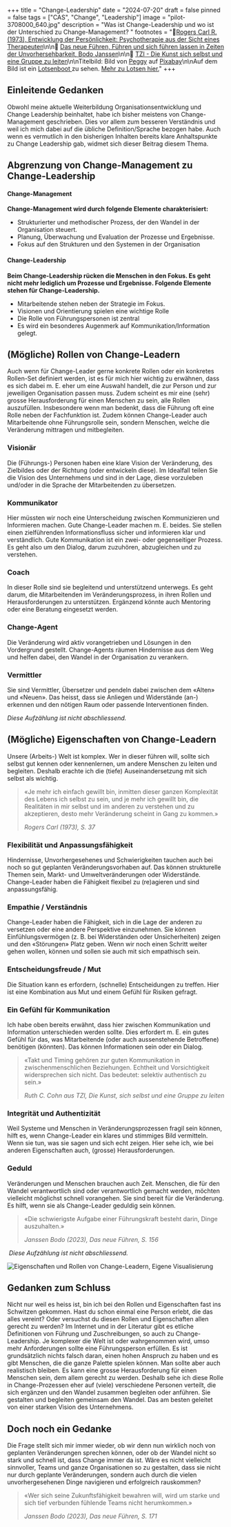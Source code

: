+++
title = "Change-Leadership"
date = "2024-07-20"
draft = false
pinned = false
tags = ["CAS", "Change", "Leadership"]
image = "pilot-3708000_640.jpg"
description = "Was ist Change-Leadership und wo ist der Unterschied zu Change-Management? "
footnotes = "📘[Rogers Carl R. (1973), Entwicklung der Persönlichkeit: Psychotherapie aus der Sicht eines Therapeuten](https://www.exlibris.ch/de/buecher-buch/deutschsprachige-buecher/carl-r-rogers/entwicklung-der-persoenlichkeit-konzepte-der-humanwissenschaften/id/9783608964172/)\n\n📘 [Das neue Führen, Führen und sich führen lassen in Zeiten der Unvorhersehbarkeit, Bodo Janssen](https://www.exlibris.ch/de/buecher-buch/deutschsprachige-buecher/bodo-janssen/das-neue-fuehren/id/9783424202854/)\n\n📘 [TZI - Die Kunst sich selbst und eine Gruppe zu leiten](https://www.exlibris.ch/de/buecher-buch/deutschsprachige-buecher/cornelia-loehmer/tzi-die-kunst-sich-selbst-und-eine-gruppe-zu-leiten/id/9783608961225/)\n\nTitelbild: Bild von [Peggy](https://pixabay.com/de/users/bpheinze_photography-9685047/?utm_source=link-attribution&utm_medium=referral&utm_campaign=image&utm_content=3708000) auf [Pixabay](https://pixabay.com/de//?utm_source=link-attribution&utm_medium=referral&utm_campaign=image&utm_content=3708000)\n\nAuf dem Bild ist ein [Lotsenboot ](https://de.wikipedia.org/wiki/Lotsenboot)zu sehen. [Mehr zu Lotsen hier.](https://de.wikipedia.org/wiki/Lotse)"
+++
## Einleitende Gedanken

Obwohl meine aktuelle Weiterbildung Organisationsentwicklung und Change Leadership beinhaltet, habe ich bisher meistens von Change-Management geschrieben. Dies vor allem zum besseren Verständnis und weil ich mich dabei auf die übliche Definition/Sprache bezogen habe. Auch wenn es vermutlich in den bisherigen Inhalten bereits klare Anhaltspunkte zu Change Leadership gab, widmet sich dieser Beitrag diesem Thema. 

## Abgrenzung von Change-Management zu Change-Leadership

#### Change-Management

**Change-Management wird durch folgende Elemente charakterisiert:** 

* Strukturierter und methodischer Prozess, der den Wandel in der Organisation steuert.
* Planung, Überwachung und Evaluation der Prozesse und Ergebnisse. 
* Fokus auf den Strukturen und den Systemen in der Organisation

#### **Change-Leadership**

**Beim Change-Leadership rücken die Menschen in den Fokus. Es geht nicht mehr lediglich um Prozesse und Ergebnisse. Folgende Elemente stehen für Change-Leadership.**  

* Mitarbeitende stehen neben der Strategie im Fokus.
* Visionen und Orientierung spielen eine wichtige Rolle
* Die Rolle von Führungspersonen ist zentral
* Es wird ein besonderes Augenmerk auf Kommunikation/Information gelegt.

## (Mögliche) Rollen von Change-Leadern

Auch wenn für Change-Leader gerne konkrete Rollen oder ein konkretes Rollen-Set definiert werden, ist es für mich hier wichtig zu erwähnen, dass es sich dabei m. E. eher um eine Auswahl handelt, die zur Person und zur jeweiligen Organisation passen muss. Zudem scheint es mir eine (sehr) grosse Herausforderung für einen Menschen zu sein, alle Rollen auszufüllen. Insbesondere wenn man bedenkt, dass die Führung oft eine Rolle neben der Fachfunktion ist. Zudem können Change-Leader auch Mitarbeitende ohne Führungsrolle sein, sondern Menschen, welche die Veränderung mittragen und mitbegleiten. 

### Visionär

Die (Führungs-) Personen haben eine klare Vision der Veränderung, des Zielbildes oder der Richtung (oder entwickeln diese). Im Idealfall teilen Sie die Vision des Unternehmens und sind in der Lage, diese vorzuleben und/oder in die Sprache der Mitarbeitenden zu übersetzen. 

### Kommunikator

Hier müssten wir noch eine Unterscheidung zwischen Kommunizieren und Informieren machen. Gute Change-Leader machen m. E. beides. Sie stellen einen zielführenden Informationsfluss sicher und informieren klar und verständlich. Gute Kommunikation ist ein zwei- oder gegenseitiger Prozess. Es geht also um den Dialog, darum zuzuhören, abzugleichen und zu verstehen. 

### Coach

In dieser Rolle sind sie begleitend und unterstützend unterwegs. Es geht darum, die Mitarbeitenden im Veränderungsprozess, in ihren Rollen und Herausforderungen zu unterstützen. Ergänzend könnte auch Mentoring oder eine Beratung eingesetzt werden. 

### Change-Agent

Die Veränderung wird aktiv vorangetrieben und Lösungen in den Vordergrund gestellt. Change-Agents räumen Hindernisse aus dem Weg und helfen dabei, den Wandel in der Organisation zu verankern. 

### Vermittler

Sie sind Vermittler, Übersetzer und pendeln dabei zwischen dem «Alten» und «Neuen». Das heisst, dass sie Anliegen und Widerstände (an-) erkennen und den nötigen Raum oder passende Interventionen finden.

*Diese Aufzählung ist nicht abschliessend.*

## (Mögliche) Eigenschaften von Change-Leadern

Unsere (Arbeits-) Welt ist komplex. Wer in dieser führen will, sollte sich selbst gut kennen oder kennenlernen, um andere Menschen zu leiten und begleiten. Deshalb erachte ich die (tiefe) Auseinandersetzung mit sich selbst als wichtig.

> «Je mehr ich einfach gewillt bin, inmitten dieser ganzen Komplexität des Lebens ich selbst zu sein, und je mehr ich gewillt bin, die Realitäten in mir selbst und im anderen zu verstehen und zu akzeptieren, desto mehr Veränderung scheint in Gang zu kommen.» 
>
> *Rogers Carl (1973), S. 37*

### Flexibilität und Anpassungsfähigkeit

Hindernisse, Unvorhergesehenes und Schwierigkeiten tauchen auch bei noch so gut geplanten Veränderungsvorhaben auf. Das können strukturelle Themen sein, Markt- und Umweltveränderungen oder Widerstände. Change-Leader haben die Fähigkeit flexibel zu (re)agieren und sind anpassungsfähig. 

### Empathie / Verständnis

Change-Leader haben die Fähigkeit, sich in die Lage der anderen zu versetzen oder eine andere Perspektive einzunehmen. Sie können Einfühlungsvermögen (z. B. bei Widerständen oder Unsicherheiten) zeigen und den «Störungen» Platz geben. Wenn wir noch einen Schritt weiter gehen wollen, können und sollen sie auch mit sich empathisch sein. 

### Entscheidungsfreude / Mut

Die Situation kann es erfordern, (schnelle) Entscheidungen zu treffen. Hier ist eine Kombination aus Mut und einem Gefühl für Risiken gefragt. 

### Ein Gefühl für Kommunikation

Ich habe oben bereits erwähnt, dass hier zwischen Kommunikation und Information unterschieden werden sollte. Dies erfordert m. E. ein gutes Gefühl für das, was Mitarbeitende (oder auch aussenstehende Betroffene) benötigen (könnten). Das können Informationen sein oder ein Dialog. 

> «Takt und Timing gehören zur guten Kommunikation in zwischenmenschlichen Beziehungen. Echtheit und Vorsichtigkeit widersprechen sich nicht. Das bedeutet: selektiv authentisch zu sein.» 
>
> *Ruth C. Cohn aus TZI, Die Kunst, sich selbst und eine Gruppe zu leiten*

### Integrität und Authentizität

Weil Systeme und Menschen in Veränderungsprozessen fragil sein können, hilft es, wenn Change-Leader ein klares und stimmiges Bild vermitteln. Wenn sie tun, was sie sagen und sich echt zeigen. Hier sehe ich, wie bei anderen Eigenschaften auch, (grosse) Herausforderungen. 

### Geduld

Veränderungen und Menschen brauchen auch Zeit. Menschen, die für den Wandel verantwortlich sind oder verantwortlich gemacht werden, möchten vielleicht möglichst schnell vorangehen. Sie sind bereit für die Veränderung. Es hilft, wenn sie als Change-Leader geduldig sein können. 

> «Die schwierigste Aufgabe einer Führungskraft besteht darin, Dinge auszuhalten.» 
>
> *Janssen Bodo (2023), Das neue Führen, S. 156*

 *Diese Aufzählung ist nicht abschliessend.*

![Eigenschaften und Rollen von Change-Leadern, Eigene Visualisierung ](change-leadership.png)

## Gedanken zum Schluss

Nicht nur weil es heiss ist, bin ich bei den Rollen und Eigenschaften fast ins Schwitzen gekommen. Hast du schon einmal eine Person erlebt, die das alles vereint? Oder versuchst du diesen Rollen und Eigenschaften allen gerecht zu werden? Im Internet und in der Literatur gibt es etliche Definitionen von Führung und Zuschreibungen, so auch zu Change-Leadership. Je komplexer die Welt ist oder wahrgenommen wird, umso mehr Anforderungen sollte eine Führungsperson erfüllen. Es ist grundsätzlich nichts falsch daran, einen hohen Anspruch zu haben und es gibt Menschen, die die ganze Palette spielen können. Man sollte aber auch realistisch bleiben. Es kann eine grosse Herausforderung für einen Menschen sein, dem allem gerecht zu werden. Deshalb sehe ich diese Rolle in Change-Prozessen eher auf (viele) verschiedene Personen verteilt, die sich ergänzen und den Wandel zusammen begleiten oder anführen. Sie gestalten und begleiten gemeinsam den Wandel. Das am besten geleitet von einer starken Vision des Unternehmens. 

## Doch noch ein Gedanke

Die Frage stellt sich mir immer wieder, ob wir denn nun wirklich noch von geplanten Veränderungen sprechen können, oder ob der Wandel nicht so stark und schnell ist, dass Change immer da ist. Wäre es nicht vielleicht sinnvoller, Teams und ganze Organisationen so zu gestalten, dass sie nicht nur durch geplante Veränderungen, sondern auch durch die vielen unvorhergesehenen Dinge navigieren und erfolgreich rauskommen?

> «Wer sich seine Zukunftsfähigkeit bewahren will, wird um starke und sich tief verbunden fühlende Teams nicht herumkommen.» 
>
> *Janssen Bodo (2023), Das neue Führen, S. 171*